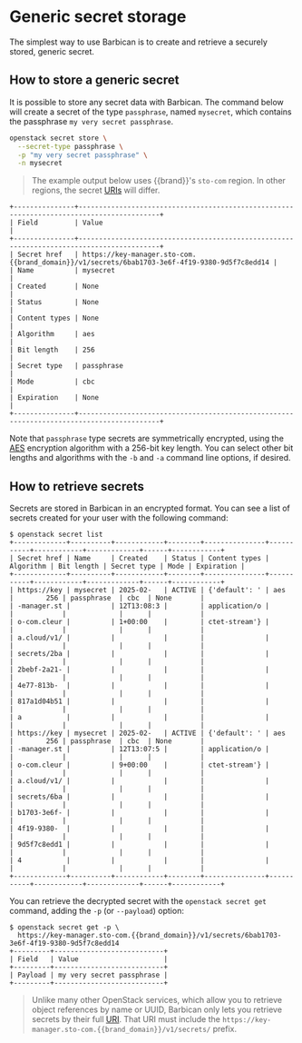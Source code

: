 # Generic secret storage

The simplest way to use Barbican is to create and retrieve a securely stored, generic secret.

## How to store a generic secret

It is possible to store any secret data with Barbican.
The command below will create a secret of the type `passphrase`, named `mysecret`, which contains the passphrase `my very secret passphrase`.

```bash
openstack secret store \
  --secret-type passphrase \
  -p "my very secret passphrase" \
  -n mysecret
```

> The example output below uses {{brand}}'s `sto-com` region.
> In other regions, the secret [URIs](https://en.wikipedia.org/wiki/Uniform_Resource_Identifier) will differ.


```console
+---------------+------------------------------------------------------------------------------------------+
| Field         | Value                                                                                    |
+---------------+------------------------------------------------------------------------------------------+
| Secret href   | https://key-manager.sto-com.{{brand_domain}}/v1/secrets/6bab1703-3e6f-4f19-9380-9d5f7c8edd14 |
| Name          | mysecret                                                                                 |
| Created       | None                                                                                     |
| Status        | None                                                                                     |
| Content types | None                                                                                     |
| Algorithm     | aes                                                                                      |
| Bit length    | 256                                                                                      |
| Secret type   | passphrase                                                                               |
| Mode          | cbc                                                                                      |
| Expiration    | None                                                                                     |
+---------------+------------------------------------------------------------------------------------------+
```

Note that `passphrase` type secrets are symmetrically encrypted, using the [AES](https://en.wikipedia.org/wiki/Advanced_Encryption_Standard) encryption algorithm with a 256-bit key length.
You can select other bit lengths and algorithms with the `-b` and `-a` command line options, if desired.

## How to retrieve secrets

Secrets are stored in Barbican in an encrypted format.
You can see a list of secrets created for your user with the following command:

```console
$ openstack secret list
+-------------+----------+------------+--------+---------------+-----------+------------+-------------+------+------------+
| Secret href | Name     | Created    | Status | Content types | Algorithm | Bit length | Secret type | Mode | Expiration |
+-------------+----------+------------+--------+---------------+-----------+------------+-------------+------+------------+
| https://key | mysecret | 2025-02-   | ACTIVE | {'default': ' | aes       |        256 | passphrase  | cbc  | None       |
| -manager.st |          | 12T13:08:3 |        | application/o |           |            |             |      |            |
| o-com.cleur |          | 1+00:00    |        | ctet-stream'} |           |            |             |      |            |
| a.cloud/v1/ |          |            |        |               |           |            |             |      |            |
| secrets/2ba |          |            |        |               |           |            |             |      |            |
| 2bebf-2a21- |          |            |        |               |           |            |             |      |            |
| 4e77-813b-  |          |            |        |               |           |            |             |      |            |
| 817a1d04b51 |          |            |        |               |           |            |             |      |            |
| a           |          |            |        |               |           |            |             |      |            |
| https://key | mysecret | 2025-02-   | ACTIVE | {'default': ' | aes       |        256 | passphrase  | cbc  | None       |
| -manager.st |          | 12T13:07:5 |        | application/o |           |            |             |      |            |
| o-com.cleur |          | 9+00:00    |        | ctet-stream'} |           |            |             |      |            |
| a.cloud/v1/ |          |            |        |               |           |            |             |      |            |
| secrets/6ba |          |            |        |               |           |            |             |      |            |
| b1703-3e6f- |          |            |        |               |           |            |             |      |            |
| 4f19-9380-  |          |            |        |               |           |            |             |      |            |
| 9d5f7c8edd1 |          |            |        |               |           |            |             |      |            |
| 4           |          |            |        |               |           |            |             |      |            |
+-------------+----------+------------+--------+---------------+-----------+------------+-------------+------+------------+
```

You can retrieve the decrypted secret with the `openstack secret get` command, adding the `-p` (or `--payload`) option:

```console
$ openstack secret get -p \
  https://key-manager.sto-com.{{brand_domain}}/v1/secrets/6bab1703-3e6f-4f19-9380-9d5f7c8edd14
+---------+---------------------------+
| Field   | Value                     |
+---------+---------------------------+
| Payload | my very secret passphrase |
+---------+---------------------------+
```

> Unlike many other OpenStack services, which allow you to retrieve object references by name or UUID, Barbican only lets you retrieve secrets by their full [URI](https://en.wikipedia.org/wiki/Uniform_Resource_Identifier).
> That URI must include the `https://key-manager.sto-com.{{brand_domain}}/v1/secrets/` prefix.
